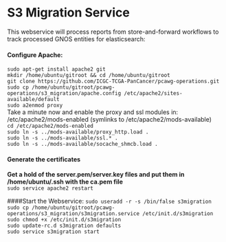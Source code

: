 # S3 Migration Service

This webservice will process reports from store-and-forward workflows to track processed GNOS entities for elasticsearch:

#### Configure Apache:
`sudo apt-get install apache2 git`<br>
`mkdir /home/ubuntu/gitroot && cd /home/ubuntu/gitroot`<br>
`git clone https://github.com/ICGC-TCGA-PanCancer/pcawg-operations.git`<br>
`sudo cp /home/ubuntu/gitroot/pcawg-operations/s3_migration/apache.config /etc/apache2/sites-available/default`<br>
`sudo a2enmod proxy`<br>
Take a minute now and enable the proxy and ssl modules in:<br>
/etc/apache2/mods-enabled (symlinks to /etc/apache2/mods-available)<br>
`cd /etc/apache2/mods-enabled`<br>
`sudo ln -s ../mods-available/proxy_http.load .`<br>
`sudo ln -s ../mods-available/ssl.* .`<br>
`sudo ln -s ../mods-available/socache_shmcb.load .`<br>

#### Generate the certificates
**Get a hold of the server.pem/server.key files and put them in /home/ubuntu/.ssh with the ca.pem file**<br>
`sudo service apache2 restart`<br>


####Start the Webservice:
`sudo useradd -r -s /bin/false s3migration`<br>
`sudo cp /home/ubuntu/gitroot/pcawg-operations/s3_migration/s3migration.service /etc/init.d/s3migration`<br>
`sudo chmod +x /etc/init.d/s3migration`<br>
`sudo update-rc.d s3migration defaults`<br>
`sudo service s3migration start`<br>
<br>
